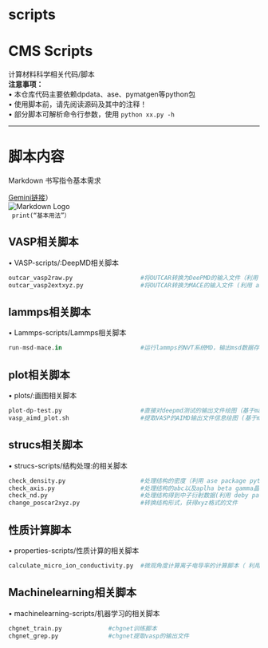 # scripts
# CMS Scripts
计算材料科学相关代码/脚本  
**注意事项：**  
• 本仓库代码主要依赖dpdata、ase、pymatgen等python包    
• 使用脚本前，请先阅读源码及其中的注释！  
• 部分脚本可解析命令行参数，使用 `python xx.py -h`  

---
# 脚本内容  




Markdown 书写指令基本需求  

[Gemini链接](https://gemini.google.com/app/25f8fe3324929ac5)）  
![Markdown Logo](https://markdown.com.cn/images/logo.png)  
` print(“基本用法”）`

## VASP相关脚本
• VASP-scripts/:DeepMD相关脚本
```python
outcar_vasp2raw.py                   #将OUTCAR转换为DeePMD的输入文件（利用 dpdata package）
outcar_vasp2extxyz.py                #将OUTCAR转换为MACE的输入文件 (利用 ase package)

```

## lammps相关脚本
• Lammps-scripts/Lammps相关脚本
```python
run-msd-mace.in                      #运行lammps的NVT系统MD，输出msd数据存储到msd_results.txt;
```



## plot相关脚本
• plots/:画图相关脚本
```python
plot-dp-test.py                      #直接对deepmd测试的输出文件绘图（基于matplotlib)
vasp_aimd_plot.sh                    #提取VASP的AIMD输出文件信息绘图 (基于matplotlib) 包含能量、体积、温度、应力等
```



## strucs相关脚本
• strucs-scripts/结构处理:的相关脚本
```python
check_density.py                     #处理结构的密度（利用 ase package python check_axis.py  *.vasp)
check_axis.py                        #处理结构的abc以及aplha beta gamma晶格参数 执行方式python check_axis.py  *.vasp)
check_nd.py                          #处理结构得到中子衍射数据(利用 deby package) 
change_poscar2xyz.py                 #转换结构形式，获得xyz格式的文件
```

## 性质计算脚本
• properties-scripts/性质计算的相关脚本
```python
calculate_micro_ion_conductivity.py  #微观角度计算离子电导率的计算脚本（ 利用ase package)
```



## Machinelearning相关脚本
• machinelearning-scripts/机器学习的相关脚本
```python
chgnet_train.py			    #chgnet训练脚本
chgnet_grep.py			    #chgnet提取vasp的输出文件
```

